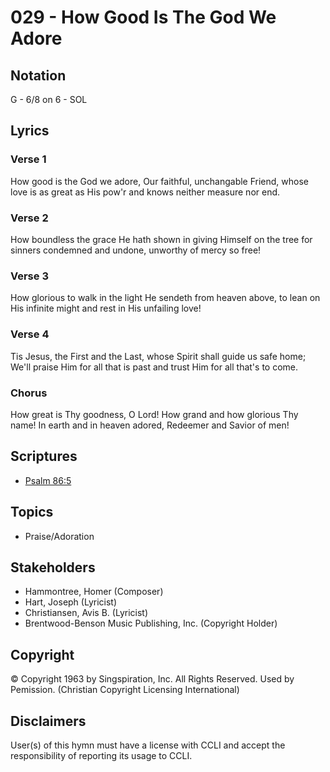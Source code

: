 # 029 - How Good Is The God We Adore

## Notation

G - 6/8 on 6 - SOL

## Lyrics

### Verse 1

How good is the God we adore, Our faithful, unchangable Friend, whose love is as great as His pow'r and knows neither measure nor end.

### Verse 2

How boundless the grace He hath shown in giving Himself on the tree for sinners condemned and undone, unworthy of mercy so free!

### Verse 3

How glorious to walk in the light He sendeth from heaven above, to lean on His infinite might and rest in His unfailing love!

### Verse 4

Tis Jesus, the First and the Last, whose Spirit shall guide us safe home; We'll praise Him for all that is past and trust Him for all that's to come.

### Chorus

How great is Thy goodness, O Lord! How grand and how glorious Thy name! In earth and in heaven adored, Redeemer and Savior of men!


## Scriptures

- [Psalm 86:5](https://www.biblegateway.com/passage/?search=Psalm%2086%3A5)

## Topics

- Praise/Adoration

## Stakeholders

- Hammontree, Homer (Composer)
- Hart, Joseph (Lyricist)
- Christiansen, Avis B. (Lyricist)
- Brentwood-Benson Music Publishing, Inc. (Copyright Holder)

## Copyright

© Copyright 1963 by Singspiration, Inc. All Rights Reserved. Used by Pemission.
(Christian Copyright Licensing International)

## Disclaimers

User(s) of this hymn must have a license with CCLI and accept the responsibility of reporting its usage to CCLI.


